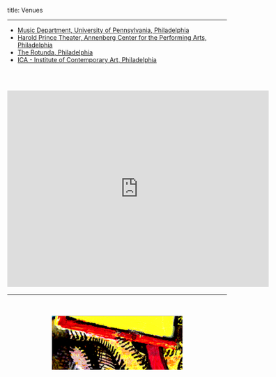 title: Venues

---

 - [Music Department, University of Pennsylvania, Philadelphia](https://www.sas.upenn.edu/music/)
 - [Harold Prince Theater, Annenberg Center for the Performing Arts, Philadelphia](https://www.annenbergcenter.org)
 - [The Rotunda, Philadelphia](http://www.therotunda.org/)
 - [ICA - Institute of Contemporary Art, Philadelphia](http://icaphila.org/)

 <br><br>
 
<p align="center">
  <iframe src="https://www.google.com/maps/embed?pb=!1m18!1m12!1m3!1d6117.031633385118!2d-75.19759643131849!3d39.95221877932093!2m3!1f0!2f0!3f0!3m2!1i1024!2i768!4f13.1!3m3!1m2!1s0x89c6c65a7f3bccc1%3A0x9eaa6a2b2d6fe94!2sUniversit%C3%A9+de+Pennsylvanie!5e0!3m2!1sfr!2sfr!4v1509749215731" width="600" height="450" frameborder="0" style="border:0" allowfullscreen>  </iframe>
</p>

---

<p align="center">
   <br><br>
  <img src="../images/IKPoster_frag11.png" width="300">
   <br><br>
</p>
